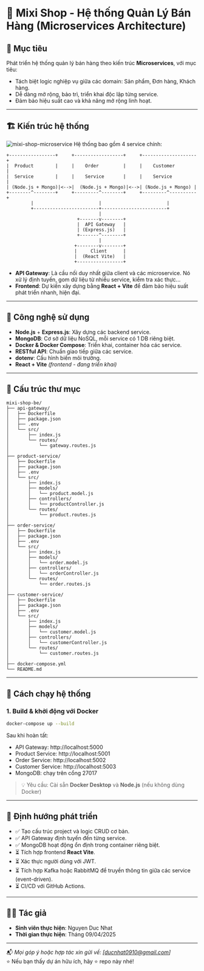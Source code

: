 # 🛒 Mixi Shop - Hệ thống Quản Lý Bán Hàng (Microservices Architecture)

## 📌 Mục tiêu

Phát triển hệ thống quản lý bán hàng theo kiến trúc **Microservices**, với mục tiêu:

- Tách biệt logic nghiệp vụ giữa các domain: Sản phẩm, Đơn hàng, Khách hàng.
- Dễ dàng mở rộng, bảo trì, triển khai độc lập từng service.
- Đảm bảo hiệu suất cao và khả năng mở rộng linh hoạt.

---

## 🏗️ Kiến trúc hệ thống
![mixi-shop-microservice](https://github.com/user-attachments/assets/75b8b0a6-f393-4ce6-a224-90dc2155a4d5)
Hệ thống bao gồm 4 service chính:

```
+-----------------+     +------------------+     +--------------------+
|  Product        |     |    Order         |     |    Customer        |
|  Service        |     |    Service       |     |    Service         |
| (Node.js + Mongo)|<-->|  (Node.js + Mongo)|<-->| (Node.js + Mongo) |
+--------^--------+     +---------^--------+     +---------^----------+
         |                        |                        |
         +------------------------+------------------------+
                                  |
                          +-------v--------+
                          |  API Gateway   |
                          | (Express.js)   |
                          +-------^--------+
                                  |
                         +--------v--------+
                         |     Client      |
                         |  (React Vite)   |
                         +-----------------+
```

- **API Gateway**: Là cầu nối duy nhất giữa client và các microservice. Nó xử lý định tuyến, gom dữ liệu từ nhiều service, kiểm tra xác thực...
- **Frontend**: Dự kiến xây dựng bằng **React + Vite** để đảm bảo hiệu suất phát triển nhanh, hiện đại.

---

## 🧰 Công nghệ sử dụng

- **Node.js** + **Express.js**: Xây dựng các backend service.
- **MongoDB**: Cơ sở dữ liệu NoSQL, mỗi service có 1 DB riêng biệt.
- **Docker & Docker Compose**: Triển khai, container hóa các service.
- **RESTful API**: Chuẩn giao tiếp giữa các service.
- **dotenv**: Cấu hình biến môi trường.
- **React + Vite** _(frontend - đang triển khai)_

---

## 📁 Cấu trúc thư mục

```
mixi-shop-be/
├── api-gateway/
│   ├── Dockerfile
│   ├── package.json
│   ├── .env
│   └── src/
│       ├── index.js
│       └── routes/
│           └── gateway.routes.js
│
├── product-service/
│   ├── Dockerfile
│   ├── package.json
│   ├── .env
│   └── src/
│       ├── index.js
│       ├── models/
│       │   └── product.model.js
│       ├── controllers/
│       │   └── productController.js
│       └── routes/
│           └── product.routes.js
│
├── order-service/
│   ├── Dockerfile
│   ├── package.json
│   ├── .env
│   └── src/
│       ├── index.js
│       ├── models/
│       │   └── order.model.js
│       ├── controllers/
│       │   └── orderController.js
│       └── routes/
│           └── order.routes.js
│
├── customer-service/
│   ├── Dockerfile
│   ├── package.json
│   ├── .env
│   └── src/
│       ├── index.js
│       ├── models/
│       │   └── customer.model.js
│       ├── controllers/
│       │   └── customerController.js
│       └── routes/
│           └── customer.routes.js
│
├── docker-compose.yml
└── README.md
```

---

## 🚀 Cách chạy hệ thống

### 1. Build & khởi động với Docker

```bash
docker-compose up --build
```

Sau khi hoàn tất:
- API Gateway: http://localhost:5000
- Product Service: http://localhost:5001
- Order Service: http://localhost:5002
- Customer Service: http://localhost:5003
- MongoDB: chạy trên cổng 27017

> 💡 Yêu cầu: Cài sẵn **Docker Desktop** và **Node.js** (nếu không dùng Docker)

---

## 🎯 Định hướng phát triển

- ✅ Tạo cấu trúc project và logic CRUD cơ bản.
- ✅ API Gateway định tuyến đến từng service.
- ✅ MongoDB hoạt động ổn định trong container riêng biệt.
- ⏳ Tích hợp frontend **React Vite**.
- ⏳ Xác thực người dùng với JWT.
- ⏳ Tích hợp Kafka hoặc RabbitMQ để truyền thông tin giữa các service (event-driven).
- ⏳ CI/CD với GitHub Actions.

---

## 🧑‍💻 Tác giả

- **Sinh viên thực hiện**: Nguyen Duc Nhat
- **Thời gian thực hiện**: Tháng 09/04/2025

---

📬 *Mọi góp ý hoặc hợp tác xin gửi về: [ducnhat0910@gmail.com]*  
⭐ Nếu bạn thấy dự án hữu ích, hãy ⭐ repo này nhé!
